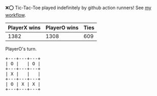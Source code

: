 :x::o: Tic-Tac-Toe played indefinitely by github action runners! See [my workflow](.github/workflows/play.yaml).

|PlayerX wins|PlayerO wins|Ties|
|-|-|-|
|1382|1308|609|

PlayerO's turn.

<pre>
+---+---+---+
| O |   | O |
+---+---+---+
| X |   |   |
+---+---+---+
| O | X | X |
+---+---+---+
</pre>